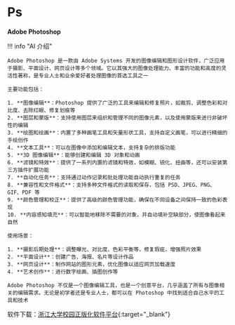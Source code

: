 # Ps

**Adobe Photoshop**

!!! info "AI 介绍"

    Adobe Photoshop 是一款由 Adobe Systems 开发的图像编辑和图形设计软件，广泛应用于摄影、平面设计、网页设计等多个领域。它以其强大的图像处理能力、丰富的功能和高度的灵活性著称，是专业人士和业余爱好者处理图像的首选工具之一

    主要功能包括：

    1. **图像编辑**：Photoshop 提供了广泛的工具来编辑和修复照片，如裁剪、调整色彩和对比度、去除红眼、修复划痕等
    2. **图层和蒙版**：支持使用图层来组织和管理不同的图像元素，以及使用蒙版来进行非破坏性的编辑
    3. **绘图和绘画**：内置了多种画笔工具和矢量形状工具，支持自定义画笔，可以进行精细的手绘创作
    4. **文本工具**：可以在图像中添加和编辑文本，支持复杂的排版功能
    5. **3D 图像编辑**：能够创建和编辑 3D 对象和动画
    6. **滤镜和特效**：提供了一系列内置的滤镜和特效，如模糊、锐化、扭曲等，还可以安装第三方插件扩展功能
    7. **自动化任务**：支持通过动作记录和批处理功能自动执行重复的任务
    8. **兼容性和文件格式**：支持多种文件格式的读取和保存，包括 PSD、JPEG、PNG、GIF、PDF 等
    9. **颜色管理和校正**：提供了高级的颜色管理功能，确保在不同设备之间保持一致的色彩表现
    10. **内容感知填充**：可以智能地移除不需要的对象，并自动填补空缺部分，使图像看起来自然
   
    使用场景：

    1. **摄影后期处理**：调整曝光、对比度、色彩平衡等，修复瑕疵，增强照片效果
    2. **平面设计**：创建广告、海报、名片等设计作品
    3. **网页设计**：制作网站的图形元素，优化图像以适应网页加载速度
    4. **艺术创作**：进行数字绘画、插图创作等
   
    Adobe Photoshop 不仅是一个图像编辑工具，也是一个创意平台，几乎涵盖了所有与图像相关的编辑需求。无论是初学者还是专业人士，都可以在 Photoshop 中找到适合自己水平的工具和技术


软件下载：[浙江大学校园正版化软件平台](https://software.zju.edu.cn/index.html){:target="_blank"}